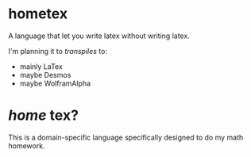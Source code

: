 # hometex
A language that let you write latex without writing latex.

I'm planning it to *transpiles* to:
- mainly LaTex
- maybe Desmos
- maybe WolframAlpha

# *home* tex?
This is a domain-specific language specifically designed to do my math homework.
